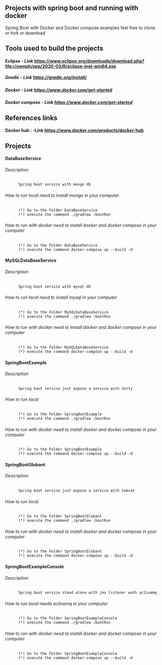 ## Projects with spring boot and running with docker
Spring Boot with Docker and Docker compose examples feel free to clone or fork or download
## Tools used to build the projects
   #### Eclipse - Link https://www.eclipse.org/downloads/download.php?file=/oomph/epp/2020-03/R/eclipse-inst-win64.exe
   ##### Gradle  - Link https://gradle.org/install/
   ##### Docker  - Link https://www.docker.com/get-started
   ##### Docker compose - Link https://www.docker.com/get-started
 
 ## References links
   #### Docker hub : -Link https://www.docker.com/products/docker-hub
 
## Projects
  #### DataBaseService
   ###### Description
          Spring boot service with mongo db
   ###### How to run local need to install mongo in your computer
          (*) Go to the Folder DataBaseService 
          (*) execute the command ./gradlew :bootRun
   ###### How to run with docker need to install docker and docker compose in your computer
          (*) Go to the Folder DataBaseService 
          (*) execute the command docker-compose up --build -d
 #### MySQLDataBaseService
   ###### Description
          Spring boot service with mysql db
   ###### How to run local need to install mysql in your computer
          (*) Go to the Folder MySQLDataBaseService 
          (*) execute the command ./gradlew :bootRun
   ###### How to run with docker need to install docker and docker compose in your computer
          (*) Go to the Folder MySQLDataBaseService 
          (*) execute the command docker-compose up --build -d

 #### SpringBootExample
   ###### Description
          Spring boot service just expose a service with Jetty 
   ###### How to run local 
          (*) Go to the Folder SpringBootExample 
          (*) execute the command ./gradlew :bootRun
   ###### How to run with docker need to install docker and docker compose in your computer
          (*) Go to the Folder SpringBootExample 
          (*) execute the command docker-compose up --build -d
   #### SpringBootGlobant
   ###### Description
          Spring boot service just expose a service with tomcat
   ###### How to run local 
          (*) Go to the Folder SpringBootGlobant 
          (*) execute the command ./gradlew :bootRun
   ###### How to run with docker need to install docker and docker compose in your computer
          (*) Go to the Folder SpringBootGlobant 
          (*) execute the command docker-compose up --build -d   
#### SpringBootExampleConsole
   ###### Description
          Spring boot service stand alone with jms listener wuth activemq
   ###### How to run local needs activemq in your computer
          (*) Go to the Folder SpringBootExampleConsole 
          (*) execute the command ./gradlew :bootRun
   ###### How to run with docker need to install docker and docker compose in your computer
          (*) Go to the Folder SpringBootExampleConsole 
          (*) execute the command docker-compose up --build -d    
    
           
